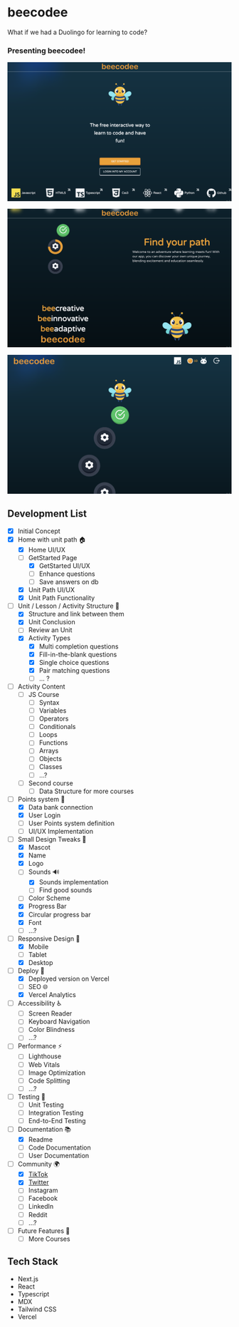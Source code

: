 # beecodee
What if we had a Duolingo for learning to code? 

### Presenting beecodee!

![Home page](public/images/ss0.png)

![Home page](public/images/ss1.png)

![Path page](public/images/ss2.png)

## Development List
- [x] Initial Concept
- [x] Home with unit path 🏠
    - [x] Home UI/UX
    - [ ] GetStarted Page
        - [x] GetStarted UI/UX
        - [ ] Enhance questions
        - [ ] Save answers on db
    - [x] Unit Path UI/UX
    - [x] Unit Path Functionality
- [ ] Unit / Lesson / Activity Structure  📒
    - [x] Structure and link between them 
    - [x] Unit Conclusion
    - [ ] Review an Unit
    - [x] Activity Types 
        - [x] Multi completion questions
        - [x] Fill-in-the-blank questions
        - [x] Single choice questions
        - [x] Pair matching questions
        - [ ]  ... ? 
- [ ] Activity Content
    - [ ] JS Course
        - [ ] Syntax
        - [ ] Variables
        - [ ] Operators
        - [ ] Conditionals
        - [ ] Loops
        - [ ] Functions
        - [ ] Arrays
        - [ ] Objects
        - [ ] Classes
        - [ ] ...?
    - [ ] Second course
        - [ ] Data Structure for more courses
- [ ] Points system 💯
    - [x] Data bank connection
    - [x] User Login 
    - [ ] User Points system definition
    - [ ] UI/UX Implementation
- [ ] Small Design Tweaks  🎨
    - [x] Mascot
    - [x] Name
    - [x] Logo
    - [ ] Sounds 🔊
        - [x] Sounds implementation
        - [ ] Find good sounds
    - [ ] Color Scheme
    - [x] Progress Bar
    - [x] Circular progress bar
    - [x] Font
    - [ ] ...?
- [ ] Responsive Design 📱
    - [x] Mobile
    - [ ] Tablet
    - [x] Desktop
- [ ] Deploy 🚀
    - [x] Deployed version on Vercel
    - [ ] SEO 🌐
    - [x] Vercel Analytics
- [ ] Accessibility ♿
    - [ ] Screen Reader
    - [ ] Keyboard Navigation
    - [ ] Color Blindness
    - [ ] ...?
- [ ] Performance ⚡
    - [ ] Lighthouse
    - [ ] Web Vitals
    - [ ] Image Optimization
    - [ ] Code Splitting
    - [ ] ...?
- [ ] Testing 🧪
    - [ ] Unit Testing
    - [ ] Integration Testing
    - [ ] End-to-End Testing
- [ ] Documentation 📚
    - [x] Readme
    - [ ] Code Documentation
    - [ ] User Documentation
- [ ] Community 🌍
    - [x] [TikTok](https://www.tiktok.com/@go_duu)
    - [x] [Twitter](https://x.com/Goduu_)
    - [ ] Instagram
    - [ ] Facebook
    - [ ] LinkedIn
    - [ ] Reddit
    - [ ] ...?    
- [ ] Future Features 🚀
    - [ ] More Courses

## Tech Stack
- Next.js
- React
- Typescript
- MDX
- Tailwind CSS
- Vercel

